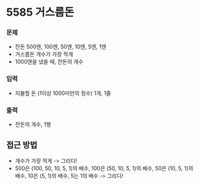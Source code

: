 5585 거스름돈
=============
### 문제
* 잔돈 500엔, 100엔, 50엔, 10엔, 5엔, 1엔
* 거스름돈 개수가 가장 적게
* 1000엔을 냈을 때, 잔돈의 개수
### 입력
* 지불할 돈 (1이상 1000미만의 정수) 1개, 1줄
### 출력
* 잔돈의 개수, 1행

접근 방법
-------------
* 개수가 가장 적게 -> 그리디!
* 500은 (100, 50, 10, 5, 1)의 배수, 100은 (50, 10, 5, 1)의 배수, 50은 (10, 5, 1)의 배수, 10은 (5, 1)의 배수, 5는 1의 배수 -> 그리디!